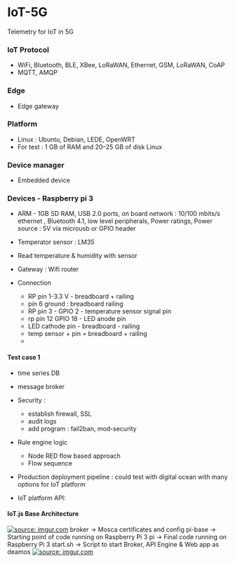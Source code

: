 # IoT-5G

Telemetry for IoT in 5G


### IoT Protocol 
+ WiFi, Bluetooth, BLE, XBee, LoRaWAN, Ethernet, GSM, LoRaWAN, CoAP
+ MQTT, AMQP
### Edge 
+ Edge gateway 



### Platform 
+ Linux : Ubuntu, Debian, LEDE, OpenWRT 
+ For test : 1 GB of RAM and 20–25 GB of disk Linux 


### Device manager 
+ Embedded device 

### Devices - Raspberry pi 3
- ARM - 1GB SD RAM, USB 2.0 ports, on board network : 10/100 mbits/s ethernet , Bluetooth 4.1, low level peripherals, Power ratings, Power source : 5V via microusb or GPIO header 
- Temperator sensor : LM35 
- Read temperature & humidity with sensor 
- Gateway : Wifi router 

- Connection 
    - RP pin 1-3.3 V - breadboard + railing 
    - pin 6 ground : breadboard railing 
    - RP pin 3 - GPIO 2 - temperature sensor signal pin 
    - rp pin 12  GPIO 18 - LED anode pin 
    - LED cathode pin - breadboard - railing 
    - temp sensor + pin = breadboard + railing 
    - 


#### Test case 1 
+ time series DB 
+ message broker
+ Security : 
  + establish firewall, SSL 
  + audit logs 
  + add program : fail2ban, mod-security 
+ Rule engine logic 
  + Node RED flow based approach 
  + Flow sequence 
  
+ Production deployment pipeline : could test with digital ocean with many options for IoT platform 
  
+ IoT platform API: 


#### IoT.js Base Architecture
<a href="https://imgur.com/rlY8bZn"><img src="https://i.imgur.com/rlY8bZn.png" title="source: imgur.com" /></a>
broker -> Mosca certificates and config
pi-base -> Starting point of code running on Raspberry Pi 3
pi -> Final code running on Raspberry Pi 3
start.sh -> Script to start Broker, API Engine & Web app as deamos
<a href="https://imgur.com/x3eprZM"><img src="https://i.imgur.com/x3eprZM.png" title="source: imgur.com" /></a>